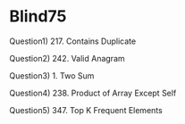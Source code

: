 # Blind75
Question1) 217. Contains Duplicate

Question2) 242. Valid Anagram

Question3) 1. Two Sum

Question4) 238. Product of Array Except Self

Question5) 347. Top K Frequent Elements
